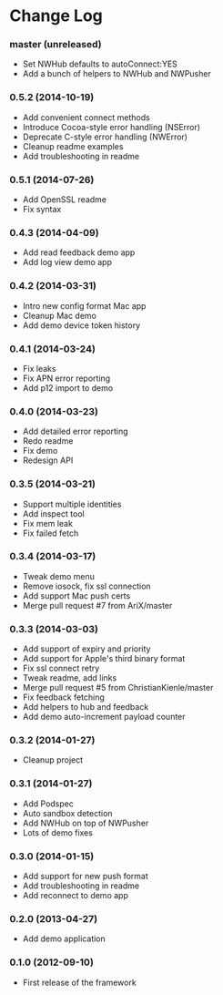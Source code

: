 Change Log
==========

### master (unreleased)

* Set NWHub defaults to autoConnect:YES
* Add a bunch of helpers to NWHub and NWPusher

### 0.5.2 (2014-10-19)

* Add convenient connect methods
* Introduce Cocoa-style error handling (NSError)
* Deprecate C-style error handling (NWError)
* Cleanup readme examples
* Add troubleshooting in readme

### 0.5.1 (2014-07-26)

* Add OpenSSL readme
* Fix syntax

### 0.4.3 (2014-04-09)

* Add read feedback demo app
* Add log view demo app

### 0.4.2 (2014-03-31)

* Intro new config format Mac app
* Cleanup Mac demo
* Add demo device token history

### 0.4.1 (2014-03-24)

* Fix leaks
* Fix APN error reporting
* Add p12 import to demo

### 0.4.0 (2014-03-23)

* Add detailed error reporting
* Redo readme
* Fix demo
* Redesign API

### 0.3.5 (2014-03-21)

* Support multiple identities
* Add inspect tool
* Fix mem leak
* Fix failed fetch

### 0.3.4 (2014-03-17)

* Tweak demo menu
* Remove iosock, fix ssl connection
* Add support Mac push certs
* Merge pull request #7 from AriX/master

### 0.3.3 (2014-03-03)

* Add support of expiry and priority
* Add support for Apple's third binary format
* Fix ssl connect retry
* Tweak readme, add links
* Merge pull request #5 from ChristianKienle/master
* Fix feedback fetching
* Add helpers to hub and feedback
* Add demo auto-increment payload counter

### 0.3.2 (2014-01-27)

* Cleanup project

### 0.3.1 (2014-01-27)

* Add Podspec
* Auto sandbox detection
* Add NWHub on top of NWPusher
* Lots of demo fixes

### 0.3.0 (2014-01-15)

* Add support for new push format
* Add troubleshooting in readme
* Add reconnect to demo app

### 0.2.0 (2013-04-27)

* Add demo application

### 0.1.0 (2012-09-10)

* First release of the framework
